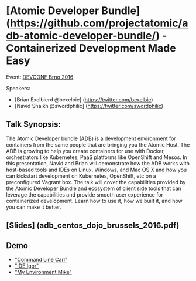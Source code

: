 # [Atomic Developer Bundle] (https://github.com/projectatomic/adb-atomic-developer-bundle/) - Containerized Development Made Easy

Event: [DEVCONF Brno 2016](http://devconf.cz/)

Speakers: 
- [Brian Exelbierd @bexelbie] (https://twitter.com/bexelbie)
- [Navid Shaikh @swordphilic] (https://twitter.com/swordphilic)

## Talk Synopsis:
The Atomic Developer bundle (ADB) is a development environment for
containers from the same people that are bringing you the Atomic
Host. The ADB is growing to help you create containers for use with
Docker, orchestrators like Kubernetes, PaaS platforms like OpenShift
and Mesos. In this presentation, Navid and Brian will demonstrate how
the ADB works with host-based tools and IDEs on Linux, Windows, and Mac
OS X and how you can kickstart development on Kubernetes, OpenShift,
etc on a preconfigured Vagrant box. The talk will cover the capabilities
provided by the Atomic Developer Bundle and ecosystem of client side tools
that can leverage the capabilities and provide smooth user experience
for containerized development. Learn how to use it, how we built it,
and how you can make it better.

## [Slides] (adb_centos_dojo_brussels_2016.pdf)

## Demo

- ["Command Line Carl"](carl)
- ["IDE Igor"](igor)
- ["My Environment Mike"](mike)
